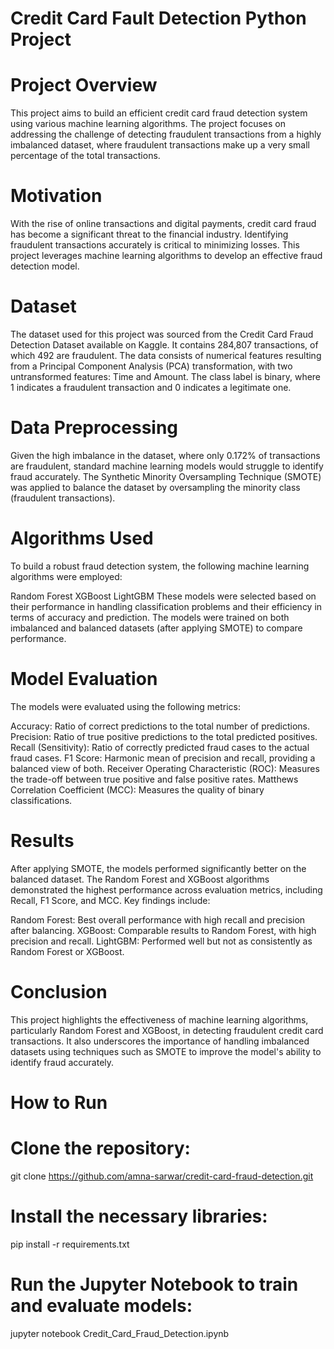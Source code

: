 # Credit Card Fault Detection Python Project

# Project Overview
This project aims to build an efficient credit card fraud detection system using various machine learning algorithms. The project focuses on addressing the challenge of detecting fraudulent transactions from a highly imbalanced dataset, where fraudulent transactions make up a very small percentage of the total transactions.

# Motivation
With the rise of online transactions and digital payments, credit card fraud has become a significant threat to the financial industry. Identifying fraudulent transactions accurately is critical to minimizing losses. This project leverages machine learning algorithms to develop an effective fraud detection model.

# Dataset
The dataset used for this project was sourced from the Credit Card Fraud Detection Dataset available on Kaggle. It contains 284,807 transactions, of which 492 are fraudulent. The data consists of numerical features resulting from a Principal Component Analysis (PCA) transformation, with two untransformed features: Time and Amount. The class label is binary, where 1 indicates a fraudulent transaction and 0 indicates a legitimate one.

# Data Preprocessing
Given the high imbalance in the dataset, where only 0.172% of transactions are fraudulent, standard machine learning models would struggle to identify fraud accurately. The Synthetic Minority Oversampling Technique (SMOTE) was applied to balance the dataset by oversampling the minority class (fraudulent transactions).

# Algorithms Used
To build a robust fraud detection system, the following machine learning algorithms were employed:

Random Forest
XGBoost
LightGBM
These models were selected based on their performance in handling classification problems and their efficiency in terms of accuracy and prediction. The models were trained on both imbalanced and balanced datasets (after applying SMOTE) to compare performance.

# Model Evaluation
The models were evaluated using the following metrics:

Accuracy: Ratio of correct predictions to the total number of predictions.
Precision: Ratio of true positive predictions to the total predicted positives.
Recall (Sensitivity): Ratio of correctly predicted fraud cases to the actual fraud cases.
F1 Score: Harmonic mean of precision and recall, providing a balanced view of both.
Receiver Operating Characteristic (ROC): Measures the trade-off between true positive and false positive rates.
Matthews Correlation Coefficient (MCC): Measures the quality of binary classifications.
# Results
After applying SMOTE, the models performed significantly better on the balanced dataset. The Random Forest and XGBoost algorithms demonstrated the highest performance across evaluation metrics, including Recall, F1 Score, and MCC. Key findings include:

Random Forest: Best overall performance with high recall and precision after balancing.
XGBoost: Comparable results to Random Forest, with high precision and recall.
LightGBM: Performed well but not as consistently as Random Forest or XGBoost.
# Conclusion
This project highlights the effectiveness of machine learning algorithms, particularly Random Forest and XGBoost, in detecting fraudulent credit card transactions. It also underscores the importance of handling imbalanced datasets using techniques such as SMOTE to improve the model's ability to identify fraud accurately.


# How to Run
# Clone the repository:

git clone https://github.com/amna-sarwar/credit-card-fraud-detection.git
# Install the necessary libraries:

pip install -r requirements.txt
# Run the Jupyter Notebook to train and evaluate models:

jupyter notebook Credit_Card_Fraud_Detection.ipynb


